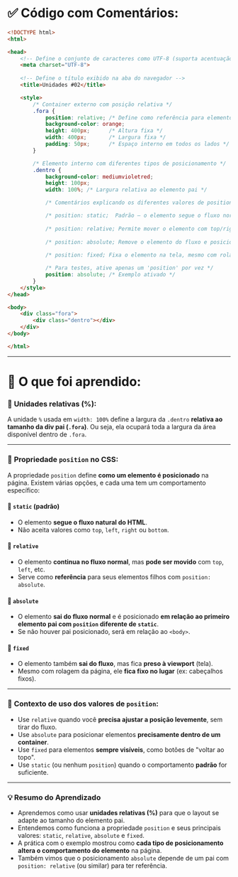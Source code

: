 # ✅ Código com Comentários:

```html
<!DOCTYPE html>
<html>

<head>
    <!-- Define o conjunto de caracteres como UTF-8 (suporta acentuação) -->
    <meta charset="UTF-8">
    
    <!-- Define o título exibido na aba do navegador -->
    <title>Unidades #02</title>

    <style>
        /* Container externo com posição relativa */
        .fora {
            position: relative; /* Define como referência para elementos filhos com position: absolute */
            background-color: orange;
            height: 400px;      /* Altura fixa */
            width: 400px;       /* Largura fixa */
            padding: 50px;      /* Espaço interno em todos os lados */
        }

        /* Elemento interno com diferentes tipos de posicionamento */
        .dentro {
            background-color: mediumvioletred;
            height: 100px;
            width: 100%; /* Largura relativa ao elemento pai */

            /* Comentários explicando os diferentes valores de position: */

            /* position: static;  Padrão – o elemento segue o fluxo normal do HTML */
            
            /* position: relative; Permite mover o elemento com top/right/bottom/left, mas sem tirá-lo do fluxo */
            
            /* position: absolute; Remove o elemento do fluxo e posiciona em relação ao elemento pai com position diferente de static */
            
            /* position: fixed; Fixa o elemento na tela, mesmo com rolagem, em relação à viewport */

            /* Para testes, ative apenas um 'position' por vez */
            position: absolute; /* Exemplo ativado */
        }
    </style>
</head>

<body>
    <div class="fora">
        <div class="dentro"></div>
    </div>
</body>

</html>
```

---

# 📘 O que foi aprendido:

### 🧱 **Unidades relativas (%):**

A unidade `%` usada em `width: 100%` define a largura da `.dentro` **relativa ao tamanho da div pai (`.fora`)**. Ou seja, ela ocupará toda a largura da área disponível dentro de `.fora`.

---

### 🧭 **Propriedade `position` no CSS:**

A propriedade `position` define **como um elemento é posicionado** na página. Existem várias opções, e cada uma tem um comportamento específico:

#### 🧊 `static` (padrão)

* O elemento **segue o fluxo natural do HTML**.
* Não aceita valores como `top`, `left`, `right` ou `bottom`.

#### 📍 `relative`

* O elemento **continua no fluxo normal**, mas **pode ser movido** com `top`, `left`, etc.
* Serve como **referência** para seus elementos filhos com `position: absolute`.

#### 📌 `absolute`

* O elemento **sai do fluxo normal** e é posicionado **em relação ao primeiro elemento pai com `position` diferente de `static`**.
* Se não houver pai posicionado, será em relação ao `<body>`.

#### 📎 `fixed`

* O elemento também **sai do fluxo**, mas fica **preso à viewport** (tela).
* Mesmo com rolagem da página, ele **fica fixo no lugar** (ex: cabeçalhos fixos).

---

### 📐 **Contexto de uso dos valores de `position`:**

* Use `relative` quando você **precisa ajustar a posição levemente**, sem tirar do fluxo.
* Use `absolute` para posicionar elementos **precisamente dentro de um container**.
* Use `fixed` para elementos **sempre visíveis**, como botões de "voltar ao topo".
* Use `static` (ou nenhum `position`) quando o comportamento **padrão** for suficiente.

---

### 💡 **Resumo do Aprendizado**

* Aprendemos como usar **unidades relativas (%)** para que o layout se adapte ao tamanho do elemento pai.
* Entendemos como funciona a propriedade `position` e seus principais valores: `static`, `relative`, `absolute` e `fixed`.
* A prática com o exemplo mostrou como **cada tipo de posicionamento altera o comportamento do elemento** na página.
* Também vimos que o posicionamento `absolute` depende de um pai com `position: relative` (ou similar) para ter referência.